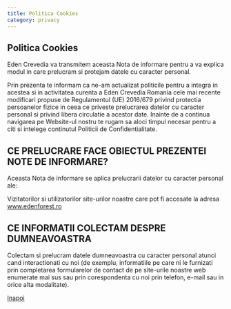 ```yaml
---
title: Politica Cookies
category: privacy
---
```


<h2 class="text-2xl font-bold mb-4">Politica Cookies</h2>
<p class="mb-4">
  Eden Crevedia va transmitem aceasta Nota de informare pentru a va explica modul in care prelucram si protejam datele cu caracter personal.
</p>
<p class="mb-4">
    Prin prezenta te informam ca ne-am actualizat politicile pentru a integra in acestea si in activitatea curenta a Eden Crevedia Romania cele mai recente modificari propuse de Regulamentul (UE) 2016/679 privind protectia persoanelor fizice in ceea ce priveste prelucrarea datelor cu caracter personal si privind libera circulatie a acestor date. Inainte de a continua navigarea pe Website-ul nostru te rugam sa aloci timpul necesar pentru a citi si intelege continutul Politicii de Confidentialitate.
</p>
<h2 class="text-2xl font-bold mb-4">CE PRELUCRARE FACE OBIECTUL PREZENTEI NOTE DE INFORMARE?</h2>
<p class="mb-4">
    Aceasta Nota de informare se aplica prelucrarii datelor cu caracter personal ale:
</p>
<p class="mb-4">
    Vizitatorilor si utilizatorilor site-urilor noastre care pot fi accesate la adresa <a href="https://www.edenforest.ro/" class="text-blue-500">www.edenforest.ro</a>
</p>
<h2 class="text-2xl font-bold mb-4">CE INFORMATII COLECTAM DESPRE DUMNEAVOASTRA</h2>
<p class="mb-4">
    Colectam si prelucram datele dumneavoastra cu caracter personal atunci cand interactionati cu noi (de exemplu, informatiile pe care ni le furnizati prin completarea formularelor de contact de pe site-urile noastre web enumerate mai sus sau prin corespondenta cu noi prin telefon, e-mail sau in orice alta modalitate).
</p>

<div class="mt-8">
    <a href="/" class="bg-[#212A26] text-white px-5 py-3">Inapoi</a>
</div>
